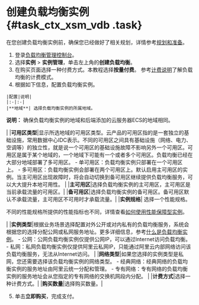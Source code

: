 # 创建负载均衡实例 {#task_ctx_xsm_vdb .task}

在您创建负载均衡实例前，确保您已经做好了相关规划，详情参考[规划和准备](../../../../cn.zh-CN/快速入门（旧版，即将下线）_废弃/规划和准备.md#)。

1.  登录[负载均衡管理控制台](https://slb.console.aliyun.com/slb/cn-hangzhou)。 
2.  选择**实例** \> **实例管理**，单击左上角的**创建负载均衡**。 
3.  在购买页面选择一种付费方式。本教程选择**按量付费**。 参考[计费说明](../../../../cn.zh-CN/产品定价/按量计费.md#)了解负载均衡的计费模式。
4.   根据如下信息，配置负载均衡实例。 

    |配置|说明|
    |:-|:-|
    |**地域**| 选择负载均衡实例的所属地域。

 **说明：** 确保负载均衡实例的地域和后端添加的云服务器ECS的地域相同。

 |
    |**可用区类型**|显示所选地域的可用区类型。云产品的可用区指的是一套独立的基础设施，常用数据中心IDC表示。不同的可用区之间具有基础设施（网络、电力、空调等）的独立性，就是说一个可用区的基础设施故障不影响另外一个可用区。可用区是属于某个地域的，一个地域下可能有一个或者多个可用区。负载均衡已经在大部分地域部署了多可用区。    -   单可用区：负载均衡实例只部署在一个可用区上。
    -   多可用区：负载均衡实例会部署在两个可用区上。默认启用主可用区的实例。当主可用区出现故障时，将会自动切换到备可用区继续提供负载均衡服务，可以大大提升本地可用性。
|
    |**主可用区**|选择负载均衡实例的主可用区，主可用区是当前承载流量的可用区。|
    |**备可用区**|选择负载均衡实例的备可用区。备可用区默认不承载流量，主可用区不可用时才承载流量。|
    |**实例规格**| 选择一个性能规格。

 不同的性能规格所提供的性能指标也不同，详情查看[如何使用性能保障型实例](../../../../cn.zh-CN/常见问题/常见问题/如何使用负载均衡性能保障型实例？.md#)。

 |
    |**实例类型**|根据业务场景选择配置对外公开或对内私有的负载均衡服务，系统会根据您的选择分配公网或私网服务地址。更多详细信息，参考[什么是负载均衡实例](cn.zh-CN/用户指南/负载均衡实例/什么是负载均衡实例.md#)。    -   公网：公网负载均衡实例仅提供公网IP，可以通过Internet访问负载均衡。
    -   私网：私网负载均衡实例仅提供阿里云私网IP，只能通过阿里云内部网络访问该负载均衡服务，无法从Internet访问。
|
    |**网络类型**|如果您选择的实例类型是私网，您还需要选择该负载均衡实例的网络类型。    -   经典网络：经典网络的负载均衡实例的服务地址由阿里云统一分配和管理。
    -   专有网络：专有网络的负载均衡实例的服务地址会从您指定的专有网络的交换机网段内分配。
|
    |**计费方式**|选择一种计费方式。|
    |**购买数量**|选择购买数量。|

5.  单击**立即购买**，完成支付。 

